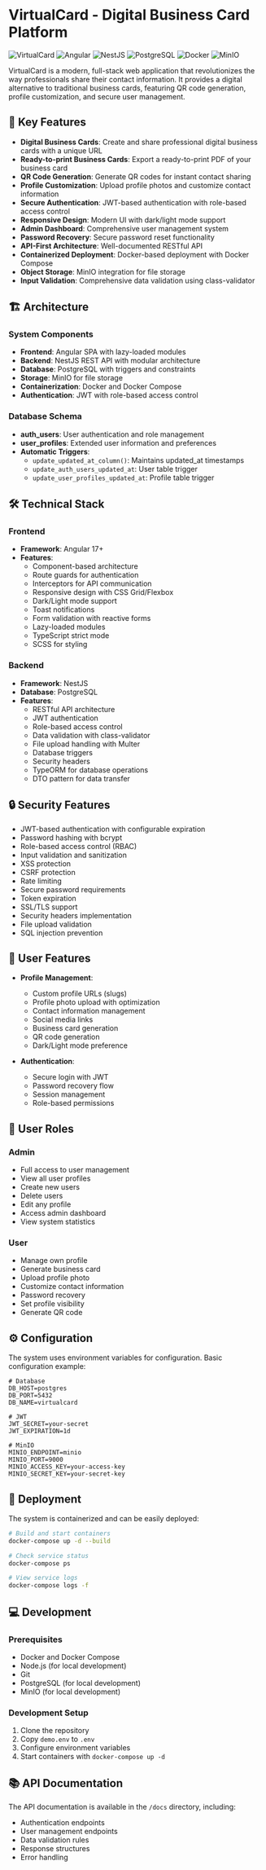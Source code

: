 # VirtualCard - Digital Business Card Platform

![VirtualCard](https://img.shields.io/badge/VirtualCard-Digital%20Business%20Cards-blue)
![Angular](https://img.shields.io/badge/Angular-DD0031?style=flat&logo=angular&logoColor=white)
![NestJS](https://img.shields.io/badge/NestJS-EA2845?style=flat&logo=nestjs&logoColor=white)
![PostgreSQL](https://img.shields.io/badge/PostgreSQL-316192?style=flat&logo=postgresql&logoColor=white)
![Docker](https://img.shields.io/badge/Docker-2496ED?style=flat&logo=docker&logoColor=white)
![MinIO](https://img.shields.io/badge/MinIO-000000?style=flat&logo=minio&logoColor=white)

VirtualCard is a modern, full-stack web application that revolutionizes the way professionals share their contact information. It provides a digital alternative to traditional business cards, featuring QR code generation, profile customization, and secure user management.

## 🌟 Key Features

- **Digital Business Cards**: Create and share professional digital business cards with a unique URL
- **Ready-to-print Business Cards**: Export a ready-to-print PDF of your business card
- **QR Code Generation**: Generate QR codes for instant contact sharing
- **Profile Customization**: Upload profile photos and customize contact information
- **Secure Authentication**: JWT-based authentication with role-based access control
- **Responsive Design**: Modern UI with dark/light mode support
- **Admin Dashboard**: Comprehensive user management system
- **Password Recovery**: Secure password reset functionality
- **API-First Architecture**: Well-documented RESTful API
- **Containerized Deployment**: Docker-based deployment with Docker Compose
- **Object Storage**: MinIO integration for file storage
- **Input Validation**: Comprehensive data validation using class-validator

## 🏗️ Architecture

### System Components
- **Frontend**: Angular SPA with lazy-loaded modules
- **Backend**: NestJS REST API with modular architecture
- **Database**: PostgreSQL with triggers and constraints
- **Storage**: MinIO for file storage
- **Containerization**: Docker and Docker Compose
- **Authentication**: JWT with role-based access control

### Database Schema
- **auth_users**: User authentication and role management
- **user_profiles**: Extended user information and preferences
- **Automatic Triggers**: 
  - `update_updated_at_column()`: Maintains updated_at timestamps
  - `update_auth_users_updated_at`: User table trigger
  - `update_user_profiles_updated_at`: Profile table trigger

## 🛠️ Technical Stack

### Frontend
- **Framework**: Angular 17+
- **Features**:
  - Component-based architecture
  - Route guards for authentication
  - Interceptors for API communication
  - Responsive design with CSS Grid/Flexbox
  - Dark/Light mode support
  - Toast notifications
  - Form validation with reactive forms
  - Lazy-loaded modules
  - TypeScript strict mode
  - SCSS for styling

### Backend
- **Framework**: NestJS
- **Database**: PostgreSQL
- **Features**:
  - RESTful API architecture
  - JWT authentication
  - Role-based access control
  - Data validation with class-validator
  - File upload handling with Multer
  - Database triggers
  - Security headers
  - TypeORM for database operations
  - DTO pattern for data transfer

## 🔒 Security Features

- JWT-based authentication with configurable expiration
- Password hashing with bcrypt
- Role-based access control (RBAC)
- Input validation and sanitization
- XSS protection
- CSRF protection
- Rate limiting
- Secure password requirements
- Token expiration
- SSL/TLS support
- Security headers implementation
- File upload validation
- SQL injection prevention

## 📱 User Features

- **Profile Management**:
  - Custom profile URLs (slugs)
  - Profile photo upload with optimization
  - Contact information management
  - Social media links
  - Business card generation
  - QR code generation
  - Dark/Light mode preference

- **Authentication**:
  - Secure login with JWT
  - Password recovery flow
  - Session management
  - Role-based permissions

## 👥 User Roles

### Admin
- Full access to user management
- View all user profiles
- Create new users
- Delete users
- Edit any profile
- Access admin dashboard
- View system statistics

### User
- Manage own profile
- Generate business card
- Upload profile photo
- Customize contact information
- Password recovery
- Set profile visibility
- Generate QR code

## ⚙️ Configuration

The system uses environment variables for configuration. Basic configuration example:

```env
# Database
DB_HOST=postgres
DB_PORT=5432
DB_NAME=virtualcard

# JWT
JWT_SECRET=your-secret
JWT_EXPIRATION=1d

# MinIO
MINIO_ENDPOINT=minio
MINIO_PORT=9000
MINIO_ACCESS_KEY=your-access-key
MINIO_SECRET_KEY=your-secret-key
```

## 🚀 Deployment

The system is containerized and can be easily deployed:

```bash
# Build and start containers
docker-compose up -d --build

# Check service status
docker-compose ps

# View service logs
docker-compose logs -f
```

## 💻 Development

### Prerequisites
- Docker and Docker Compose
- Node.js (for local development)
- Git
- PostgreSQL (for local development)
- MinIO (for local development)

### Development Setup
1. Clone the repository
2. Copy `demo.env` to `.env`
3. Configure environment variables
4. Start containers with `docker-compose up -d`

## 📚 API Documentation

The API documentation is available in the `/docs` directory, including:
- Authentication endpoints
- User management endpoints
- Data validation rules
- Response structures
- Error handling